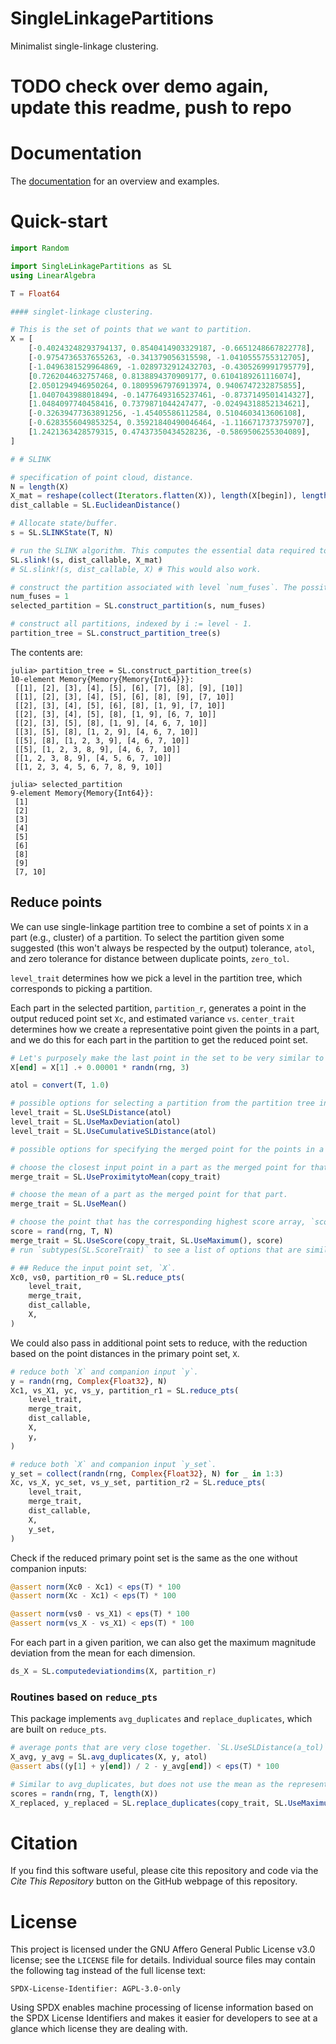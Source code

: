 # SingleLinkagePartitions
Minimalist single-linkage clustering.
# TODO check over demo again, update this readme, push to repo

# Documentation
The [documentation](https://rwalgorithms.github.io/SingleLinkagePartitions.jl/) for an overview and examples.

# Quick-start

```julia
import Random

import SingleLinkagePartitions as SL
using LinearAlgebra

T = Float64

#### singlet-linkage clustering.

# This is the set of points that we want to partition.
X = [
    [-0.40243248293794137, 0.8540414903329187, -0.6651248667822778],
    [-0.9754736537655263, -0.341379056315598, -1.0410555755312705],
    [-1.0496381529964869, -1.0289732912432703, -0.4305269991795779],
    [0.7262044632757468, 0.8138894370909177, 0.6104189261116074],
    [2.0501294946950264, 0.18095967976913974, 0.9406747232875855],
    [1.0407043988018494, -0.14776493165237461, -0.8737149501414327],
    [1.0484097740458416, 0.7379871044247477, -0.02494318852134621],
    [-0.32639477363891256, -1.45405586112584, 0.5104603413606108],
    [-0.6283556049853254, 0.35921840490046464, -1.1166717373759707],
    [1.2421363428579315, 0.47437350434528236, -0.5869506255304089],
]

# # SLINK

# specification of point cloud, distance.
N = length(X)
X_mat = reshape(collect(Iterators.flatten(X)), length(X[begin]), length(X)) # alternatively, do X_mat = SL.vecs_to_mat(X)
dist_callable = SL.EuclideanDistance()

# Allocate state/buffer.
s = SL.SLINKState(T, N)

# run the SLINK algorithm. This computes the essential data required to construct the partition tree.
SL.slink!(s, dist_callable, X_mat)
# SL.slink!(s, dist_callable, X) # This would also work.

# construct the partition associated with level `num_fuses`. The possition levels take value from 0 to SL.get_cardinality(s), which is length(X) - 1.
num_fuses = 1
selected_partition = SL.construct_partition(s, num_fuses)

# construct all partitions, indexed by i := level - 1.
partition_tree = SL.construct_partition_tree(s)
```

The contents are:
```
julia> partition_tree = SL.construct_partition_tree(s)
10-element Memory{Memory{Memory{Int64}}}:
 [[1], [2], [3], [4], [5], [6], [7], [8], [9], [10]]
 [[1], [2], [3], [4], [5], [6], [8], [9], [7, 10]]
 [[2], [3], [4], [5], [6], [8], [1, 9], [7, 10]]
 [[2], [3], [4], [5], [8], [1, 9], [6, 7, 10]]
 [[2], [3], [5], [8], [1, 9], [4, 6, 7, 10]]
 [[3], [5], [8], [1, 2, 9], [4, 6, 7, 10]]
 [[5], [8], [1, 2, 3, 9], [4, 6, 7, 10]]
 [[5], [1, 2, 3, 8, 9], [4, 6, 7, 10]]
 [[1, 2, 3, 8, 9], [4, 5, 6, 7, 10]]
 [[1, 2, 3, 4, 5, 6, 7, 8, 9, 10]]

julia> selected_partition
9-element Memory{Memory{Int64}}:
 [1]
 [2]
 [3]
 [4]
 [5]
 [6]
 [8]
 [9]
 [7, 10]
```

## Reduce points
We can use single-linkage partition tree to combine a set of points `X` in a part (e.g., cluster) of a partition. To select the partition given some suggested (this won't always be respected by the output) tolerance, `atol`, and zero tolerance for distance between duplicate points, `zero_tol`.

`level_trait` determines how we pick a level in the partition tree, which corresponds to picking a partition.

Each part in the selected partition, `partition_r`, generates a point in the output reduced point set `Xc`, and estimated variance `vs`. `center_trait` determines how we create a representative point given the points in a part, and we do this for each part in the partition to get the reduced point set.

```julia
# Let's purposely make the last point in the set to be very similar to the first point. We'll try to merge these two points in this example.
X[end] = X[1] .+ 0.00001 * randn(rng, 3)

atol = convert(T, 1.0)

# possible options for selecting a partition from the partition tree in `s`.
level_trait = SL.UseSLDistance(atol)
level_trait = SL.UseMaxDeviation(atol)
level_trait = SL.UseCumulativeSLDistance(atol)

# possible options for specifying the merged point for the points in a part of the partition.

# choose the closest input point in a part as the merged point for that part.
merge_trait = SL.UseProximitytoMean(copy_trait)

# choose the mean of a part as the merged point for that part.
merge_trait = SL.UseMean()

# choose the point that has the corresponding highest score array, `score`, as the merged point for the part it belongs to.
score = rand(rng, T, N)
merge_trait = SL.UseScore(copy_trait, SL.UseMaximum(), score)
# run `subtypes(SL.ScoreTrait)` to see a list of options that are similar to `SL.UseMaximum`.

# ## Reduce the input point set, `X`.
Xc0, vs0, partition_r0 = SL.reduce_pts(
    level_trait,
    merge_trait,
    dist_callable,
    X,
)

```

We could also pass in additional point sets to reduce, with the reduction based on the point distances in the primary point set, `X`.
```julia
# reduce both `X` and companion input `y`.
y = randn(rng, Complex{Float32}, N)
Xc1, vs_X1, yc, vs_y, partition_r1 = SL.reduce_pts(
    level_trait,
    merge_trait,
    dist_callable,
    X,
    y,
)

# reduce both `X` and companion input `y_set`.
y_set = collect(randn(rng, Complex{Float32}, N) for _ in 1:3)
Xc, vs_X, yc_set, vs_y_set, partition_r2 = SL.reduce_pts(
    level_trait,
    merge_trait,
    dist_callable,
    X,
    y_set,
)
```

Check if the reduced primary point set is the same as the one without companion inputs:
```julia
@assert norm(Xc0 - Xc1) < eps(T) * 100
@assert norm(Xc - Xc1) < eps(T) * 100

@assert norm(vs0 - vs_X1) < eps(T) * 100
@assert norm(vs_X - vs_X1) < eps(T) * 100
```

For each part in a given parition, we can also get the maximum magnitude deviation from the mean for each dimension.
```julia
ds_X = SL.computedeviationdims(X, partition_r)
```

### Routines based on `reduce_pts`
This package implements `avg_duplicates` and `replace_duplicates`, which are built on `reduce_pts`.

```julia
# average ponts that are very close together. `SL.UseSLDistance(a_tol)` is used to select a partition before averageing the points in each part.
X_avg, y_avg = SL.avg_duplicates(X, y, atol)
@assert abs((y[1] + y[end]) / 2 - y_avg[end]) < eps(T) * 100

# Similar to avg_duplicates, but does not use the mean as the representative merged point. Instead, use the point with the corresponding lowest score in y as the merged representative.
scores = randn(rng, T, length(X))
X_replaced, y_replaced = SL.replace_duplicates(copy_trait, SL.UseMaximum(), X, scores, atol)
```

# Citation
If you find this software useful, please cite this repository and code via the *Cite This Repository* button on the GitHub webpage of this repository.

# License
This project is licensed under the GNU Affero General Public License v3.0 license; see the `LICENSE` file for details. Individual source files may contain the following tag instead of the full license text:
```
SPDX-License-Identifier: AGPL-3.0-only
```

Using SPDX enables machine processing of license information based on the SPDX License Identifiers and makes it easier for developers to see at a glance which license they are dealing with.
